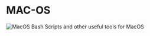 # MAC-OS

![MacOS](https://img.shields.io/badge/mac%20os-000000?style=for-the-badge&logo=apple&logoColor=white)
Bash Scripts and other useful tools for MacOS


